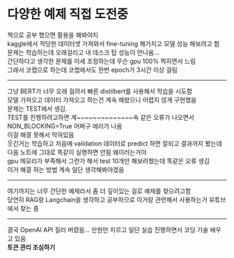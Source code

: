 # 다양한 예제 직접 도전중  
책으로 공부 했으면 활용을 해봐야지  
kaggle에서 적당한 데이터셋 가져와서 fine-tuning 해가지고 모델 성능 해보려고 함  
문제는 학습하는데 오래걸리고 내 데스크 탑 성능이 안나옴...  
간단하다고 생각한 문제를 미세 조정하는데 무슨 gpu 100% 찍히면서 느림  
그래서 코랩으로 하는데 코랩에서도 한번 epoch가 3시간 이상 걸림 
***
그냥 BERT가 너무 오래 걸려서 빠른 distilbert를 사용해서 학습을 시도함  
모델 가져오고 데이터 가져오고 하는건 계속 해왔으니 어렵지 않게 구현했음  
문제는 TEST에서 생김.  
TEST를 진행하려고하면 계~~~~~~~~~~~~~~속 같은 오류가 나오면서 NON_BLOCKING=True 어쩌구 에러가 나옴  
이걸 해결 못해서 막혀있음  
웃긴거는 학습하고 처음에 validation 데이터로 predict 하면 잘되고 결과까지 봤는데  
다음 노트에 그대로 똑같이 실행하면 안됨 왜이러는거야  
gpu 메모리가 부족해서 그런가 해서 test 10개만 해보려했는데 똑같은 오류 생김  
이거 해결 하는 방법 계속 일단 생각해봐야겠음  
***
여기까지는 너무 간단한 예제라서 좀 더 깊이있는 걸로 예제를 찾으려고함  
당연히 RAG랑 Langchain을 생각하고 공부하므로 이거랑 관련해서 사용하는거 유튜브에서 찾는 중  
***
결국 OpenAI API 질러 버렸음... 만원만 지르고 일단 실습 진행하면서 코딩 기술 배우고 있음  
**토큰 관리 조심하기**
